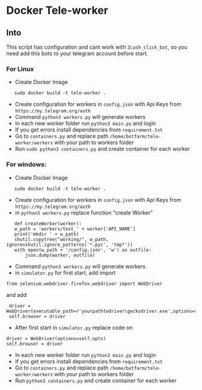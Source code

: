 # Docker Tele-worker

## Into
This script has configuration and cant work with  `Zcash_click_bot`, so you need add this bots to your telegram account before start.

### For Linux 
 * Create Docker Image
 ```
    sudo docker build -t tele-worker .
 ```
 * Create configuration for workers in `config.json` with Api Keys from `https://my.telegram.org/auth`
 * Command `python3 workers.py` will generate workers
 * In each new worker folder run `python3 main.py` and login
 * If you get errors install dependencies from `requirement.txt`
 * Go to `containers.py` and replace path `/home/botfarm/tele-worker/workers` with your path to workers folder
 * Run `sudo python3 containers.py` and create container for each worker

 ### For windows:
* Create Docker Image
 ```
    sudo docker build -t tele-worker .
 ```
 * Create configuration for workers in `config.json` with Api Keys from `https://my.telegram.org/auth`
 * in `python3 workers.py` replace function "create Worker"
 ```
    def createWorker(worker):
    w_path = 'workers/test_' + worker['API_NAME']
    print('mkdir ' + w_path)
    shutil.copytree("working/", w_path, ignore=shutil.ignore_patterns('*.pyc', 'tmp*'))
    with open(w_path + '/config.json', 'w') as outfile:
        json.dump(worker, outfile)
 ```
 * Command `python3 workers.py` will generate workers
 * in `simulator.py` for first start, add import
 ```
 from selenium.webdriver.firefox.webdriver import WebDriver
 ```
 and add
 ```
  driver = WebDriver(executable_path=r'yourpathtodriver\geckodriver.exe',options=self.opts)
  self.browser = driver
 ```
 * After first start in `simulator.py` replace code on
 ```
 driver = WebDriver(options=self.opts)
 self.browser = driver
 ```
 * In each new worker folder run `python3 main.py` and login
 * If you get errors install dependencies from `requirement.txt`
 * Go to `containers.py` and replace path `/home/botfarm/tele-worker/workers` with your path to workers folder
 * Run `python3 containers.py` and create container for each worker